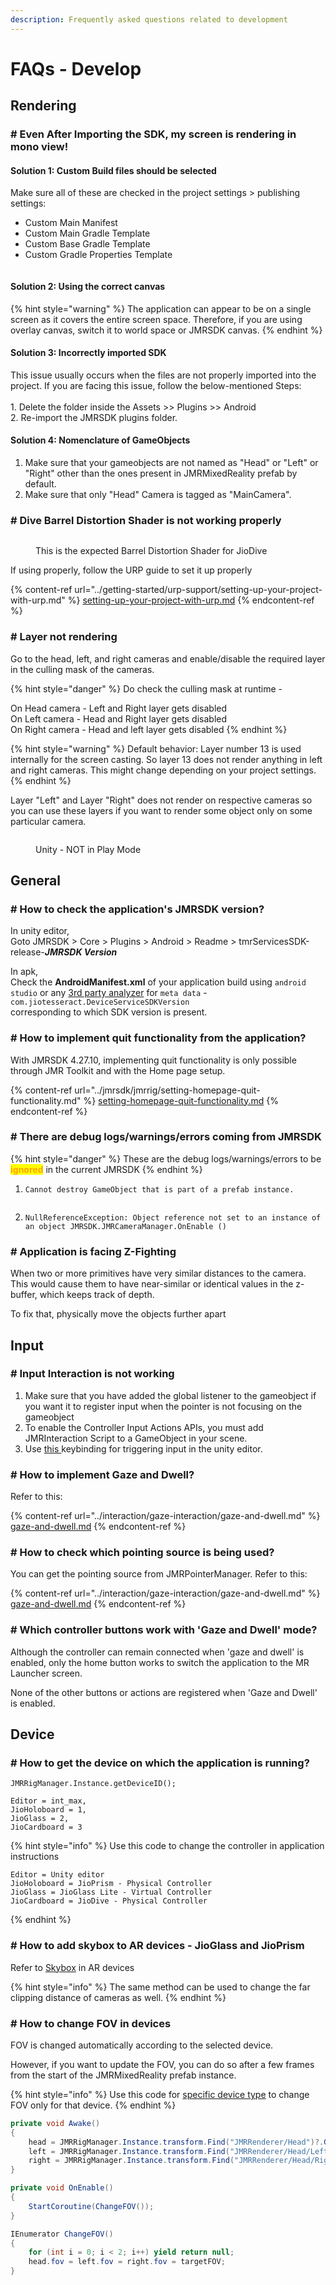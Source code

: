 ```yaml
---
description: Frequently asked questions related to development
---
```


# FAQs - Develop

## Rendering

### # Even After Importing the SDK, my screen is rendering in mono view!&#x20;

#### Solution 1: Custom Build files should be selected

Make sure all of these are checked in the project settings > publishing settings:

* Custom Main Manifest
* Custom Main Gradle Template
* Custom Base Gradle Template
* Custom Gradle Properties Template

<div align="left"><figure><img src="../.gitbook/assets/Unity_aWDY7BNNSJ (2).png" alt=""><figcaption></figcaption></figure></div>

#### Solution 2: Using the correct canvas&#x20;

{% hint style="warning" %}
The application can appear to be on a single screen as it covers the entire screen space. Therefore, if you are using overlay canvas, switch it to world space or JMRSDK canvas.
{% endhint %}

#### Solution 3: Incorrectly imported SDK

This issue usually occurs when the files are not properly imported into the project. If you are facing this issue, follow the below-mentioned Steps: \
\
1\. Delete the folder inside the Assets >> Plugins >> Android \
2\. Re-import the JMRSDK plugins folder.

#### Solution 4: Nomenclature of GameObjects

1. Make sure that your gameobjects are not named as "Head" or "Left" or "Right" other than the ones present in JMRMixedReality prefab by default.
2. Make sure that only "Head" Camera is tagged as "MainCamera".

### # Dive Barrel Distortion Shader is not working properly

<figure><img src="../.gitbook/assets/image (2).png" alt=""><figcaption><p>This is the expected Barrel Distortion Shader for JioDive</p></figcaption></figure>

If using properly, follow the URP guide to set it up properly

{% content-ref url="../getting-started/urp-support/setting-up-your-project-with-urp.md" %}
[setting-up-your-project-with-urp.md](../getting-started/urp-support/setting-up-your-project-with-urp.md)
{% endcontent-ref %}

### # Layer not rendering

Go to the head, left, and right cameras and enable/disable the required layer in the culling mask of the cameras.

{% hint style="danger" %}
Do check the culling mask at runtime -&#x20;

On Head camera - Left and Right layer gets disabled\
On Left camera - Head and Right layer gets disabled\
On Right camera - Head and left layer gets disabled
{% endhint %}

{% hint style="warning" %}
Default behavior: Layer number 13 is used internally for the screen casting. So layer 13 does not render anything in left and right cameras. This might change depending on your project settings.
{% endhint %}

Layer "Left" and Layer "Right" does not render on respective cameras so you can use these layers if you want to render some object only on some particular camera.

<figure><img src="../.gitbook/assets/image (50).png" alt=""><figcaption><p>Unity - NOT in Play Mode</p></figcaption></figure>



## General

### # How to check the application's JMRSDK version?

In unity editor, \
Goto JMRSDK > Core > Plugins > Android > Readme > tmrServicesSDK-release-_**JMRSDK Version**_

In apk,\
Check the **AndroidManifest.xml** of your application build using `android studio` or any [3rd party analyzer](https://www.sisik.eu/apk-tool) for `meta data` - `com.jiotesseract.DeviceServiceSDKVersion` \
corresponding to which SDK version is present.



### # How to implement quit functionality from the application?

With JMRSDK 4.27.10, implementing quit functionality is only possible through JMR Toolkit and with the Home page setup.

{% content-ref url="../jmrsdk/jmrrig/setting-homepage-quit-functionality.md" %}
[setting-homepage-quit-functionality.md](../jmrsdk/jmrrig/setting-homepage-quit-functionality.md)
{% endcontent-ref %}



### # There are debug logs/warnings/errors coming from JMRSDK

{% hint style="danger" %}
These are the debug logs/warnings/errors to be <mark style="color:orange;">**ignored**</mark> in the current JMRSDK
{% endhint %}

1. `Cannot destroy GameObject that is part of a prefab instance.`

<figure><img src="../.gitbook/assets/image (86).png" alt=""><figcaption></figcaption></figure>

2. `NullReferenceException: Object reference not set to an instance of an object JMRSDK.JMRCameraManager.OnEnable ()`&#x20;



### # Application is facing Z-Fighting

When two or more primitives have very similar distances to the camera. This would cause them to have near-similar or identical values in the z-buffer, which keeps track of depth.

To fix that, physically move the objects further apart

## Input

### # Input Interaction is not working

1. Make sure that you have added the global listener to the gameobject if you want it to register input when the pointer is not focusing on the gameobject
2. To enable the Controller Input Actions APIs, you must add JMRInteraction Script to a GameObject in your scene.
3. Use [this ](../develop/editor-emulator.md)keybinding for triggering input in the unity editor.



### # How to implement Gaze and Dwell?

Refer to this:

{% content-ref url="../interaction/gaze-interaction/gaze-and-dwell.md" %}
[gaze-and-dwell.md](../interaction/gaze-interaction/gaze-and-dwell.md)
{% endcontent-ref %}



### # How to check which pointing source is being used?

You can get the pointing source from JMRPointerManager. Refer to this:

{% content-ref url="../interaction/gaze-interaction/gaze-and-dwell.md" %}
[gaze-and-dwell.md](../interaction/gaze-interaction/gaze-and-dwell.md)
{% endcontent-ref %}



### # Which controller buttons work with 'Gaze and Dwell' mode?

Although the controller can remain connected when 'gaze and dwell' is enabled, only the home button works to switch the application to the MR Launcher screen.&#x20;

None of the other buttons or actions are registered when 'Gaze and Dwell' is enabled.



## Device

### # How to get the device on which the application is running?

```
JMRRigManager.Instance.getDeviceID();
```

```
Editor = int_max,
JioHoloboard = 1,
JioGlass = 2,
JioCardboard = 3
```

{% hint style="info" %}
Use this code to change the controller in application instructions&#x20;

```
Editor = Unity editor
JioHoloboard = JioPrism - Physical Controller
JioGlass = JioGlass Lite - Virtual Controller
JioCardboard = JioDive - Physical Controller
```
{% endhint %}



### # How to add skybox to AR devices - JioGlass and JioPrism

Refer to [Skybox](../develop/cameras.md#skybox) in AR devices

{% hint style="info" %}
The same method can be used to change the far clipping distance of cameras as well.
{% endhint %}



### # How to change FOV in devices

FOV is changed automatically according to the selected device.&#x20;

However, if you want to update the FOV, you can do so after a few frames from the start of the JMRMixedReality prefab instance.

{% hint style="info" %}
Use this code for [specific device type](faqs-develop.md#how-to-get-the-device-on-which-the-application-is-running) to change FOV only for that device.
{% endhint %}

```csharp
private void Awake()
{
    head = JMRRigManager.Instance.transform.Find("JMRRenderer/Head")?.GetComponent<Camera>();
    left = JMRRigManager.Instance.transform.Find("JMRRenderer/Head/Left")?.GetComponent<Camera>();
    right = JMRRigManager.Instance.transform.Find("JMRRenderer/Head/Right")?.GetComponent<Camera>();
}

private void OnEnable()
{
    StartCoroutine(ChangeFOV());
}

IEnumerator ChangeFOV()
{
    for (int i = 0; i < 2; i++) yield return null;
    head.fov = left.fov = right.fov = targetFOV;
}
```
